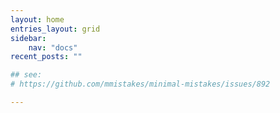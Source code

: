 ```yaml
---
layout: home
entries_layout: grid
sidebar:
    nav: "docs"
recent_posts: ""

## see:
# https://github.com/mmistakes/minimal-mistakes/issues/892

---
```

